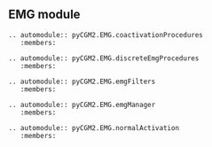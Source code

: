 ## EMG module


```{eval-rst}
.. automodule:: pyCGM2.EMG.coactivationProcedures
   :members:
```

```{eval-rst}
.. automodule:: pyCGM2.EMG.discreteEmgProcedures
   :members:
```


```{eval-rst}
.. automodule:: pyCGM2.EMG.emgFilters
   :members:
```

```{eval-rst}
.. automodule:: pyCGM2.EMG.emgManager
   :members:
```

```{eval-rst}
.. automodule:: pyCGM2.EMG.normalActivation
   :members:
```
